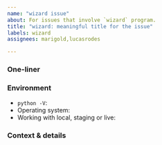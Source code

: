 ```yaml
---
name: "wizard issue"
about: For issues that involve `wizard` program.
title: "wizard: meaningful title for the issue"
labels: wizard
assignees: marigold,lucasrodes

---
```


<!--
INSTRUCTIONS
Write a meaningful title that describes your issue with wizard.
-->

### One-liner
<!-- Replace this line with a short description. (REQUIRED) -->

### Environment
<!-- Please detail your environment -->

- `python -V`:
- Operating system:
- Working with local, staging or live:


### Context & details
<!-- If possible, replace this line with more context and details. Otherwise, remove this section from the template.

It helps if you provide screenshots of the webapp response and the logs from the terminal.
-->
